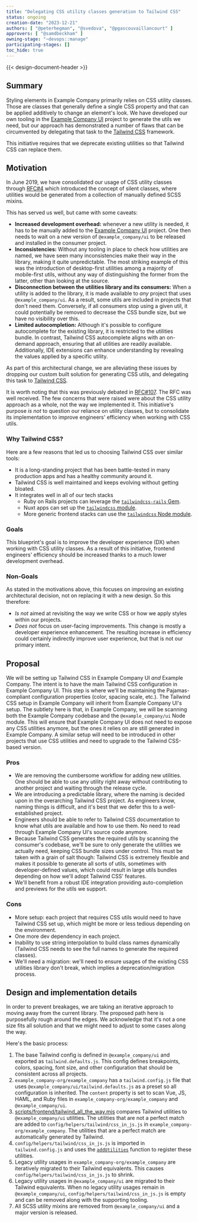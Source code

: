 ```yaml
---
title: "Delegating CSS utility classes generation to Tailwind CSS"
status: ongoing
creation-date: "2023-12-21"
authors: [ "@peterhegman", "@svedova", "@pgascouvaillancourt" ]
approvers: [ "@samdbeckham" ]
owning-stage: "~devops::manage"
participating-stages: []
toc_hide: true
---
```


{{< design-document-header >}}

## Summary

Styling elements in Example Company primarily relies on CSS utility classes. Those are classes that
generally define a single CSS property and that can be applied additively to change an element's look.
We have developed our own tooling in the [Example Company UI](https://example_company.com/example_company-org/example_company-ui) project
to generate the utils we need, but our approach has demonstrated a number of flaws that can be
circumvented by delegating that task to the [Tailwind CSS](https://tailwindcss.com/) framework.

This initiative requires that we deprecate existing utilities so that Tailwind CSS can replace them.

## Motivation

In June 2019, we have consolidated our usage of CSS utility classes through [RFC#4](https://example_company.com/example_company-org/frontend/rfcs/-/issues/4)
which introduced the concept of silent classes, where utilities would be generated from a collection
of manually defined SCSS mixins.

This has served us well, but came with some caveats:

- **Increased development overhead:** whenever a new utility is needed, it has to be manually added
  to the [Example Company UI](https://example_company.com/example_company-org/example_company-ui) project. One then needs to wait on a
  new version of `@example_company/ui` to be released and installed in the consumer project.
- **Inconsistencies:** Without any tooling in place to check how utilities are named, we have seen
  many inconsistencies make their way in the library, making it quite unpredictable. The most striking
  example of this was the introduction of desktop-first utilities among a majority of mobile-first
  utils, without any way of distinguishing the former from the latter, other than looking at the source.
- **Disconnection between the utilities library and its consumers:** When a utility is added to the
  library, it is made available to _any_ project that uses `@example_company/ui`. As a result, some utils are
  included in projects that don't need them. Conversely, if all consumers stop using a given util,
  it could potentially be removed to decrease the CSS bundle size, but we have no visibility over this.
- **Limited autocompletion:** Although it's possible to configure autocomplete for the existing
  library, it is restricted to the utilities bundle. In contrast, Tailwind CSS autocomplete aligns
  with an on-demand approach, ensuring that all utilities are readily available. Additionally, IDE
  extensions can enhance understanding by revealing the values applied by a specific utility.

As part of this architectural change, we are alleviating these issues by dropping our custom built
solution for generating CSS utils, and delegating this task to [Tailwind CSS](https://tailwindcss.com/).

It is worth noting that this was previously debated in [RFC#107](https://example_company.com/example_company-org/frontend/rfcs/-/issues/107).
The RFC was well received. The few concerns that were raised were about the CSS utility approach as
a whole, not the way we implemented it. This initiative's purpose _is not_ to question our reliance
on utility classes, but to consolidate its implementation to improve engineers' efficiency when working
with CSS utils.

### Why Tailwind CSS?

Here are a few reasons that led us to choosing Tailwind CSS over similar tools:

- It is a long-standing project that has been battle-tested in many production apps and has a
  healthy community around it.
- Tailwind CSS is well maintained and keeps evolving without getting bloated.
- It integrates well in all of our tech stacks
  - Ruby on Rails projects can leverage the [`tailwindcss-rails` Gem](https://tailwindcss.com/docs/guides/ruby-on-rails).
  - Nuxt apps can set up the [`tailwindcss` module](https://nuxt.com/modules/tailwindcss).
  - More generic frontend stacks can use the [`tailwindcss` Node module](https://tailwindcss.com/docs/installation).

### Goals

This blueprint's goal is to improve the developer experience (DX) when working with CSS utility classes.
As a result of this initiative, frontend engineers' efficiency should be increased thanks to a much
lower development overhead.

### Non-Goals

As stated in the motivations above, this focuses on improving an existing architectural decision,
not on replacing it with a new design. So this therefore:

- _Is not_ aimed at revisiting the way we write CSS or how we apply styles within our projects.
- _Does not_ focus on user-facing improvements. This change is mostly a developer experience enhancement.
  The resulting increase in efficiency could certainly indirectly improve user experience, but that
  is not our primary intent.

## Proposal

We will be setting up Tailwind CSS in Example Company UI _and_ Example Company. The intent is to have the main
Tailwind CSS configuration in Example Company UI. This step is where we'll be maintaining the Pajamas-compliant
configuration properties (color, spacing scale, etc.). The Tailwind CSS setup in Example Company will inherit from
Example Company UI's setup. The subtlety here is that, in Example Company, we will be scanning both the Example Company codebase
and the `@example_company/ui` Node module. This will ensure that Example Company UI does not need to expose any CSS
utilities anymore, but the ones it relies on are still generated in Example Company. A similar setup will
need to be introduced in other projects that use CSS utilities and need to upgrade to the Tailwind
CSS-based version.

### Pros

- We are removing the cumbersome workflow for adding new utilities. One should be able to use any
  utility right away without contributing to another project and waiting through the release cycle.
- We are introducing a predictable library, where the naming is decided upon in the overarching
  Tailwind CSS project. As engineers know, naming things is difficult, and it's best that we defer
  this to a well-established project.
- Engineers should be able to refer to Tailwind CSS documentation to know what utils are available
  and how to use them. No need to read through Example Company UI's source code anymore.
- Because Tailwind CSS generates the required utils by scanning the consumer's codebase, we'll be
  sure to only generate the utilities we actually need, keeping CSS bundle sizes under control. This
  must be taken with a grain of salt though: Tailwind CSS is extremely flexible and makes it possible
  to generate all sorts of utils, sometimes with developer-defined values, which could result in
  large utils bundles depending on how we'll adopt Tailwind CSS' features.
- We'll benefit from a robust IDE integration providing auto-completion and previews for the utils
  we support.

### Cons

- More setup: each project that requires CSS utils would need to have Tailwind CSS set up,
  which might be more or less tedious depending on the environment.
- One more dev dependency in each project.
- Inability to use string interpolation to build class names dynamically (Tailwind CSS
  needs to see the full names to generate the required classes).
- We'll need a migration: we'll need to ensure usages of the existing CSS utilities library
  don't break, which implies a deprecation/migration process.

## Design and implementation details

In order to prevent breakages, we are taking an iterative approach to moving away from the current
library. The proposed path here is purposefully rough around the edges. We acknowledge that it's
not a one size fits all solution and that we might need to adjust to some cases along the way.

Here's the basic process:

1. The base Tailwind config is defined in `@example_company/ui` and exported as `tailwind.defaults.js`. This config defines breakpoints, colors, spacing, font size, and other configuration that should be consistent across all projects.
1. `example_company-org/example_company` has a `tailwind.config.js` file that uses `@example_company/ui/tailwind.defaults.js` as a preset so all configuration is inherited. The `content` property is set to scan Vue, JS, HAML, and Ruby files in `example_company-org/example_company` and `@example_company/ui`.
1. [scripts/frontend/tailwind_all_the_way.mjs](https://example_company.com/example_company-org/example_company/-/blob/c1b1ac2a6282f0f2a6b8b43d212079829ec8d3d3/scripts/frontend/tailwind_all_the_way.mjs) compares Tailwind utilities to `@example_company/ui` utilities. The utilities that are not a perfect match are added to `config/helpers/tailwind/css_in_js.js` in `example_company-org/example_company`. The utilities that are a perfect match are automatically generated by Tailwind.
1. `config/helpers/tailwind/css_in_js.js` is imported in `tailwind.config.js` and uses the [`addUtilities`](https://tailwindcss.com/docs/plugins#static-utilities) function to register these utilities.
1. Legacy utility usages in `example_company-org/example_company` are iteratively migrated to their Tailwind equivalents. This causes `config/helpers/tailwind/css_in_js.js` to shrink.
1. Legacy utility usages in `@example_company/ui` are migrated to their Tailwind equivalents. When no legacy utility usages remain in `@example_company/ui`, `config/helpers/tailwind/css_in_js.js` is empty and can be removed along with the supporting tooling.
1. All SCSS utility mixins are removed from `@example_company/ui` and a major version is released.
